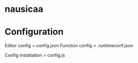nausicaa
========

# Configuration
Editor config = config.json
Function config = .runtimeconf.json

Config instatiation = config.js



